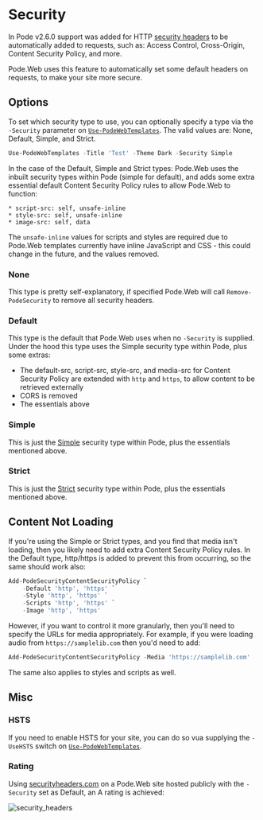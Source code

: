 # Security

In Pode v2.6.0 support was added for HTTP [security headers](https://badgerati.github.io/Pode/Tutorials/Middleware/Types/Security/) to be automatically added to requests, such as: Access Control, Cross-Origin, Content Security Policy, and more.

Pode.Web uses this feature to automatically set some default headers on requests, to make your site more secure.

## Options

To set which security type to use, you can optionally specify a type via the `-Security` parameter on [`Use-PodeWebTemplates`](../../Functions/Utilities/Use-PodeWebTemplates). The valid values are: None, Default, Simple, and Strict.

```powershell
Use-PodeWebTemplates -Title 'Test' -Theme Dark -Security Simple
```

In the case of the Default, Simple and Strict types: Pode.Web uses the inbuilt security types within Pode (simple for default), and adds some extra essential default Content Security Policy rules to allow Pode.Web to function:

```plain
* script-src: self, unsafe-inline
* style-src: self, unsafe-inline
* image-src: self, data
```

The `unsafe-inline` values for scripts and styles are required due to Pode.Web templates currently have inline JavaScript and CSS - this could change in the future, and the values removed.

### None

This type is pretty self-explanatory, if specified Pode.Web will call `Remove-PodeSecurity` to remove all security headers.

### Default

This type is the default that Pode.Web uses when no `-Security` is supplied. Under the hood this type uses the Simple security type within Pode, plus some extras:

* The default-src, script-src, style-src, and media-src for Content Security Policy are extended with `http` and `https`, to allow content to be retrieved externally
* CORS is removed
* The essentials above

### Simple

This is just the [Simple](https://badgerati.github.io/Pode/Tutorials/Middleware/Types/Security/#simple) security type within Pode, plus the essentials mentioned above.

### Strict

This is just the [Strict](https://badgerati.github.io/Pode/Tutorials/Middleware/Types/Security/#strict) security type within Pode, plus the essentials mentioned above.

## Content Not Loading

If you're using the Simple or Strict types, and you find that media isn't loading, then you likely need to add extra Content Security Policy rules. In the Default type, http/https is added to prevent this from occurring, so the same should work also:

```powershell
Add-PodeSecurityContentSecurityPolicy `
    -Default 'http', 'https' `
    -Style 'http', 'https' `
    -Scripts 'http', 'https' `
    -Image 'http', 'https'
```

However, if you want to control it more granularly, then you'll need to specify the URLs for media appropriately. For example, if you were loading audio from `https://samplelib.com` then you'd need to add:

```powershell
Add-PodeSecurityContentSecurityPolicy -Media 'https://samplelib.com'
```

The same also applies to styles and scripts as well.

## Misc

### HSTS

If you need to enable HSTS for your site, you can do so vua supplying the `-UseHSTS` switch on [`Use-PodeWebTemplates`](../../Functions/Utilities/Use-PodeWebTemplates).

### Rating

Using [securityheaders.com](https://securityheaders.com) on a Pode.Web site hosted publicly with the `-Security` set as Default, an A rating is achieved:

![security_headers](../../images/security_headers.png)
